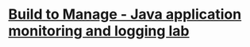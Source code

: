 # [Build to Manage - Java application monitoring and logging lab](https://ibm-cloud-architecture.github.io/b2m-java)